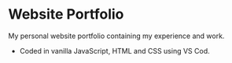 # Website Portfolio

My personal website portfolio containing my experience and work. 
- Coded in vanilla JavaScript, HTML and CSS using VS Cod.

